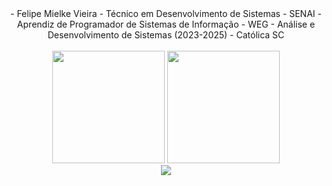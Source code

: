 <html>
  <div id="header" align="center">
    - Felipe Mielke Vieira
    - Técnico em Desenvolvimento de Sistemas - SENAI
    - Aprendiz de Programador de Sistemas de Informação - WEG
    - Análise e Desenvolvimento de Sistemas (2023-2025) - Católica SC
  </div>
  <br/>
  <div align="center">
    <img height="180em" src="https://github-readme-stats.vercel.app/api?username=FelipeMielkeVieira&show_icons=true&theme=dracula&include_all_commits=true&count_private=true"/>
    <img height="180em" src="https://github-readme-stats.vercel.app/api/top-langs/?username=FelipeMielkeVieira&layout=compact&langs_count=7&theme=dracula"/>
    <div align="center">
      <img src="https://skillicons.dev/icons?i=angular,react,js,ts,html,css,java,csharp,vbnet,mysql,nodejs,spring,docker" />
  </div>
</div>
</html>
